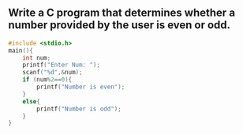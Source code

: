 ## Write a C program that determines whether a number provided by the user is even or odd.
```C
#include <stdio.h>
main(){
	int num;
	printf("Enter Num: ");
	scanf("%d",&num);
	if (num%2==0){
		printf("Number is even");
	}
	else{
		printf("Number is odd");
	}
}
	
